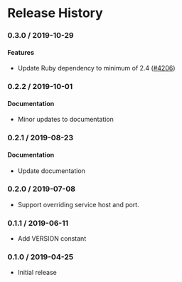# Release History

### 0.3.0 / 2019-10-29

#### Features

* Update Ruby dependency to minimum of 2.4 ([#4206](https://www.github.com/googleapis/google-cloud-ruby/issues/4206))

### 0.2.2 / 2019-10-01

#### Documentation

* Minor updates to documentation

### 0.2.1 / 2019-08-23

#### Documentation

* Update documentation

### 0.2.0 / 2019-07-08

* Support overriding service host and port.

### 0.1.1 / 2019-06-11

* Add VERSION constant

### 0.1.0 / 2019-04-25

* Initial release

